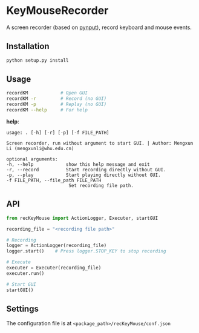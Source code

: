 # KeyMouseRecorder
A screen recorder (based on [pynput](https://pypi.org/project/pynput/)), record keyboard and mouse events.

## Installation
```bash
python setup.py install
```

## Usage
```bash
recordKM            # Open GUI
recordKM -r         # Record (no GUI)
recordKM -p         # Replay (no GUI)
recordKM --help     # For help
```

**help**:
```
usage: . [-h] [-r] [-p] [-f FILE_PATH]  

Screen recorder, run without argument to start GUI. | Author: Mengxun Li (mengxunli@whu.edu.cn)  

optional arguments:  
-h, --help            show this help message and exit  
-r, --record          Start recording directly without GUI.  
-p, --play            Start playing directly without GUI.  
-f FILE_PATH, --file_path FILE_PATH  
                       Set recording file path.
```

## API
```python
from recKeyMouse import ActionLogger, Executer, startGUI

recording_file = "<recording file path>" 

# Recording
logger = ActionLogger(recording_file)
logger.start()    # Press logger.STOP_KEY to stop recording

# Execute
executer = Executer(recording_file)
executer.run()

# Start GUI
startGUI()
```

## Settings
The configuration file is at `<package_path>/recKeyMouse/conf.json`